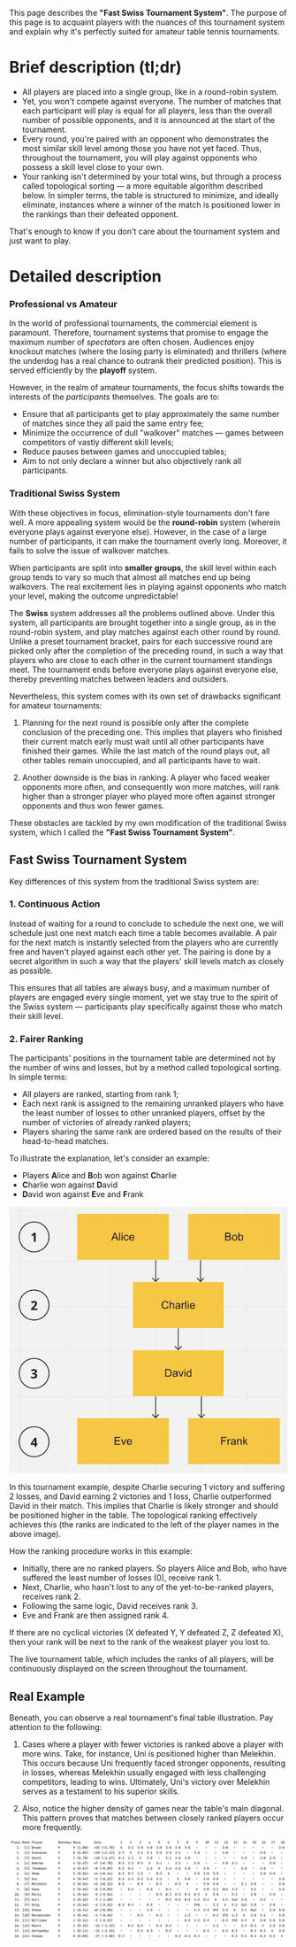 This page describes the **"Fast Swiss Tournament System"**.
The purpose of this page is to acquaint players with the nuances of this tournament system
and explain why it's perfectly suited for amateur table tennis tournaments.

# Brief description (tl;dr)

- All players are placed into a single group, like in a round-robin system.
- Yet, you won't compete against everyone. The number of matches that each participant will play is equal for all players, less than the
  overall number of
  possible opponents, and it is announced at the start of the tournament.
- Every round, you're paired with an opponent who demonstrates the most similar skill level among those you have not yet faced.
  Thus, throughout the tournament, you will play against opponents who possess a skill level close to your own.
- Your ranking isn't determined by your total wins, but through a process called topological sorting — a more equitable algorithm described
  below. In simpler terms, the table is structured to minimize, and ideally eliminate, instances where a winner of the match is positioned
  lower in the rankings than their defeated opponent.

That's enough to know if you don't care about the tournament system and just want to play.

# Detailed description

### Professional vs Amateur

In the world of professional tournaments, the commercial element is paramount.
Therefore, tournament systems that promise to engage the maximum number of _spectators_ are often chosen.
Audiences enjoy knockout matches (where the losing party is eliminated) and
thrillers (where the underdog has a real chance to outrank their predicted position).
This is served efficiently by the **playoff** system.

However, in the realm of amateur tournaments, the focus shifts towards the interests of the _participants_ themselves. The goals are to:

- Ensure that all participants get to play approximately the same number of matches since they all paid the same entry fee;
- Minimize the occurrence of dull "walkover" matches — games between competitors of vastly different skill levels;
- Reduce pauses between games and unoccupied tables;
- Aim to not only declare a winner but also objectively rank all participants.

### Traditional Swiss System

With these objectives in focus, elimination-style tournaments don't fare well. A more appealing system would be
the **round-robin** system (wherein everyone plays against everyone else). However, in the case of a large number of participants,
it can make the tournament overly long. Moreover, it fails to solve the issue of walkover matches.

When participants are split into **smaller groups**, the skill level within each group tends to vary so much that almost all matches
end up being walkovers. The real excitement lies in playing against opponents who match your level, making the outcome unpredictable!

The **Swiss** system addresses all the problems outlined above.
Under this system, all participants are brought together into a single group, as in the round-robin system,
and play matches against each other round by round. Unlike a preset tournament bracket, pairs for each successive round are picked only
after the completion of the preceding round, in such a way that players who are close to each other in the current tournament standings
meet.
The tournament ends before everyone plays against everyone else, thereby preventing matches between leaders and outsiders.

Nevertheless, this system comes with its own set of drawbacks significant for amateur tournaments:

1. Planning for the next round is possible only after the complete conclusion of the preceding one.
   This implies that players who finished their current match early must wait until all other participants have finished their games.
   While the last match of the round plays out, all other tables remain unoccupied, and all participants have to wait.

2. Another downside is the bias in ranking. A player who faced weaker opponents more often, and consequently won more matches,
   will rank higher than a stronger player who played more often against stronger opponents and thus won fewer games.

These obstacles are tackled by my own modification of the traditional Swiss system, which I called the **"Fast Swiss Tournament System"**.

## Fast Swiss Tournament System

Key differences of this system from the traditional Swiss system are:

### 1. Continuous Action

Instead of waiting for a round to conclude to schedule the next one, we will schedule just one next match each time a table becomes
available.
A pair for the next match is instantly selected from the players who are currently free and haven't played against each other yet.
The pairing is done by a secret algorithm in such a way that the players' skill levels match as closely as possible.

This ensures that all tables are always busy, and a maximum number of players are engaged every single moment, yet we stay true to the
spirit of the
Swiss system — participants play specifically against those who match their skill level.

### 2. Fairer Ranking

The participants' positions in the tournament table are determined not by the number of wins and losses,
but by a method called topological sorting. In simple terms:

- All players are ranked, starting from rank 1;
- Each next rank is assigned to the remaining unranked players who have the least number of losses to other unranked players,
  offset by the number of victories of already ranked players;
- Players sharing the same rank are ordered based on the results of their head-to-head matches.

To illustrate the explanation, let's consider an example:

- Players **A**lice and **B**ob won against **C**harlie
- **C**harlie won against **D**avid
- **D**avid won against **E**ve and **F**rank

![Tournament example](tournament-example-english-small.png)

In this tournament example, despite Charlie securing 1 victory and suffering 2 losses, and David earning 2 victories and 1 loss,
Charlie outperformed David in their match. This implies that Charlie is likely stronger and should be positioned higher in the table.
The topological ranking effectively achieves this (the ranks are indicated to the left of the player names in the above image).

How the ranking procedure works in this example:

- Initially, there are no ranked players. So players Alice and Bob, who have suffered the least number of losses (0), receive rank 1.
- Next, Charlie, who hasn't lost to any of the yet-to-be-ranked players, receives rank 2.
- Following the same logic, David receives rank 3.
- Eve and Frank are then assigned rank 4.

If there are no cyclical victories (X defeated Y, Y defeated Z, Z defeated X), then your rank will be next to the rank of the weakest
player you lost to.

The live tournament table, which includes the ranks of all players, will be continuously displayed on the screen throughout the tournament.

## Real Example

Beneath, you can observe a real tournament's final table illustration. Pay attention to the following:

1. Cases where a player with fewer victories is ranked above a player with more wins.
   Take, for instance, Uni is positioned higher than Melekhin. This occurs because Uni frequently faced stronger opponents, resulting in
   losses,
   whereas Melekhin usually engaged with less challenging competitors, leading to wins. Ultimately, Uni's victory over Melekhin serves as a
   testament to his superior skills.

2. Also, notice the higher density of games near the table's main diagonal. This pattern proves that matches between closely ranked players
   occur more frequently.

![English example](example-english.png)
